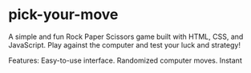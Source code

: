 # pick-your-move

A simple and fun Rock Paper Scissors game built with HTML, CSS, and JavaScript. Play against the computer and test your luck and strategy!

Features:
Easy-to-use interface.
Randomized computer moves.
Instant
